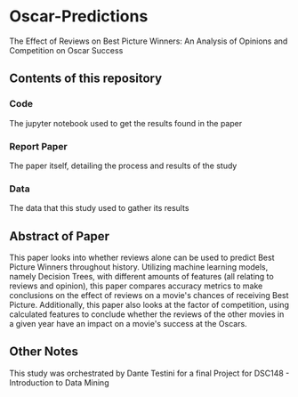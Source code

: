 # Oscar-Predictions
The Effect of Reviews on Best Picture Winners: An Analysis of Opinions and Competition on Oscar Success


## Contents of this repository

### Code 
The jupyter notebook used to get the results found in the paper
### Report Paper
The paper itself, detailing the process and results of the study
### Data
The data that this study used to gather its results


## Abstract of Paper
  This paper looks into whether reviews alone can be used to predict Best Picture Winners throughout history. Utilizing machine learning models, namely Decision Trees,  with different amounts of features (all relating to reviews and opinion), this paper compares accuracy metrics to make conclusions on the effect of reviews on a movie's chances of receiving Best Picture. Additionally, this paper also looks at the factor of competition, using calculated features to conclude whether the reviews of the other movies in a given year have an impact on a movie's success at the Oscars.

## Other Notes
This study was orchestrated by Dante Testini for a final Project for DSC148 - Introduction to Data Mining
